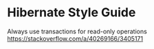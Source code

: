 # Hibernate Style Guide

Always use transactions for read-only operations
https://stackoverflow.com/a/40269166/3405171
